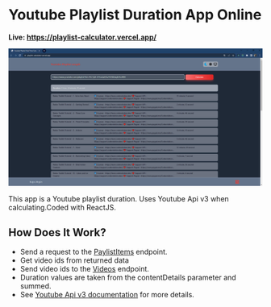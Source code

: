 # Youtube Playlist Duration App Online
**Live: https://playlist-calculator.vercel.app/**

[![Screen Shot](img/screenshot.png)](https://playlist-calculator.vercel.app/)

This app is a Youtube playlist duration. Uses Youtube Api v3 when calculating.Coded with ReactJS.   
## How Does It Work?
- Send a request to the [PaylistItems](https://developers.google.com/youtube/v3/docs/playlistItems/list) endpoint.
- Get video ids from returned data
- Send video ids to the [Videos](https://developers.google.com/youtube/v3/docs/videos/list) endpoint.
- Duration values are taken from the contentDetails parameter and summed.
- See [Youtube Api v3 documentation](https://developers.google.com/youtube/v3) for more details.